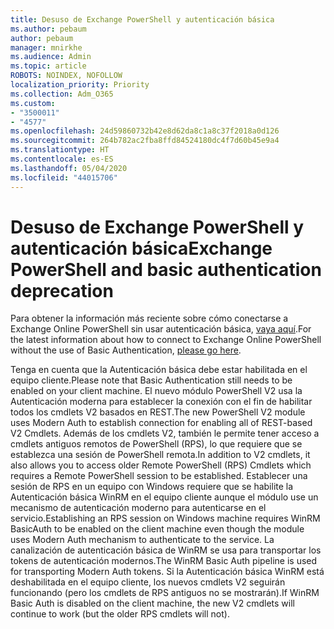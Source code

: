 ```yaml
---
title: Desuso de Exchange PowerShell y autenticación básica
ms.author: pebaum
author: pebaum
manager: mnirkhe
ms.audience: Admin
ms.topic: article
ROBOTS: NOINDEX, NOFOLLOW
localization_priority: Priority
ms.collection: Adm_O365
ms.custom:
- "3500011"
- "4577"
ms.openlocfilehash: 24d59860732b42e8d62da8c1a8c37f2018a0d126
ms.sourcegitcommit: 264b782ac2fba8ffd84524180dc4f7d60b45e9a4
ms.translationtype: HT
ms.contentlocale: es-ES
ms.lasthandoff: 05/04/2020
ms.locfileid: "44015706"
---
```

# <a name="exchange-powershell-and-basic-authentication-deprecation"></a><span data-ttu-id="a04b9-102">Desuso de Exchange PowerShell y autenticación básica</span><span class="sxs-lookup"><span data-stu-id="a04b9-102">Exchange PowerShell and basic authentication deprecation</span></span>

<span data-ttu-id="a04b9-103">Para obtener la información más reciente sobre cómo conectarse a Exchange Online PowerShell sin usar autenticación básica, [vaya aquí](https://aka.ms/psbasicauth).</span><span class="sxs-lookup"><span data-stu-id="a04b9-103">For the latest information about how to connect to Exchange Online PowerShell without the use of Basic Authentication, [please go here](https://aka.ms/psbasicauth).</span></span>

<span data-ttu-id="a04b9-104">Tenga en cuenta que la Autenticación básica debe estar habilitada en el equipo cliente.</span><span class="sxs-lookup"><span data-stu-id="a04b9-104">Please note that Basic Authentication still needs to be enabled on your client machine.</span></span>
<span data-ttu-id="a04b9-105">El nuevo módulo PowerShell V2 usa la Autenticación moderna para establecer la conexión con el fin de habilitar todos los cmdlets V2 basados en REST.</span><span class="sxs-lookup"><span data-stu-id="a04b9-105">The new PowerShell V2 module uses Modern Auth to establish connection for enabling all of REST-based V2 Cmdlets.</span></span> <span data-ttu-id="a04b9-106">Además de los cmdlets V2, también le permite tener acceso a cmdlets antiguos remotos de PowerShell (RPS), lo que requiere que se establezca una sesión de PowerShell remota.</span><span class="sxs-lookup"><span data-stu-id="a04b9-106">In addition to V2 cmdlets, it also allows you to access older Remote PowerShell (RPS) Cmdlets which requires a Remote PowerShell session to be established.</span></span> <span data-ttu-id="a04b9-107">Establecer una sesión de RPS en un equipo con Windows requiere que se habilite la Autenticación básica WinRM en el equipo cliente aunque el módulo use un mecanismo de autenticación moderno para autenticarse en el servicio.</span><span class="sxs-lookup"><span data-stu-id="a04b9-107">Establishing an RPS session on Windows machine requires WinRM BasicAuth to be enabled on the client machine even though the module uses Modern Auth mechanism to authenticate to the service.</span></span> <span data-ttu-id="a04b9-108">La canalización de autenticación básica de WinRM se usa para transportar los tokens de autenticación modernos.</span><span class="sxs-lookup"><span data-stu-id="a04b9-108">The WinRM Basic Auth pipeline is used for transporting Modern Auth tokens.</span></span> <span data-ttu-id="a04b9-109">Si la Autenticación básica WinRM está deshabilitada en el equipo cliente, los nuevos cmdlets V2 seguirán funcionando (pero los cmdlets de RPS antiguos no se mostrarán).</span><span class="sxs-lookup"><span data-stu-id="a04b9-109">If WinRM Basic Auth is disabled on the client machine, the new V2 cmdlets will continue to work (but the older RPS cmdlets will not).</span></span>

